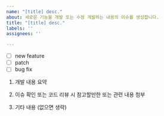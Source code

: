 ```yaml
---
name: "[title] desc."
about: 새로운 기능을 개발 또는 수정 개발하는 내용의 이슈를 생성합니다.
title: "[title] desc."
labels: ''
assignees: ''

---
```


- [ ] new feature
- [ ] patch
- [ ] bug fix

1. 개발 내용 요약

2. 이슈 확인 또는 코드 리뷰 시 참고할만한 또는 관련 내용 첨부

3. 기타 내용 (없으면 생략)
